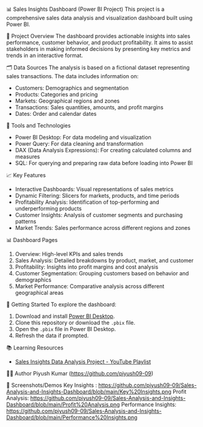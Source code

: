  📊 Sales Insights Dashboard (Power BI Project)
This project is a comprehensive sales data analysis and visualization dashboard built using Power BI. 

 🧾 Project Overview
The dashboard provides actionable insights into sales performance, customer behavior, and product profitability. It aims to assist stakeholders in making informed decisions by presenting key metrics and trends in an interactive format.

 🗂️ Data Sources
The analysis is based on a fictional dataset representing sales transactions. The data includes information on:
- Customers: Demographics and segmentation
- Products: Categories and pricing
- Markets: Geographical regions and zones
- Transactions: Sales quantities, amounts, and profit margins
- Dates: Order and calendar dates

 🔧 Tools and Technologies
- Power BI Desktop: For data modeling and visualization
- Power Query: For data cleaning and transformation
- DAX (Data Analysis Expressions): For creating calculated columns and measures
- SQL: For querying and preparing raw data before loading into Power BI

 📈 Key Features
- Interactive Dashboards: Visual representations of sales metrics
- Dynamic Filtering: Slicers for markets, products, and time periods
- Profitability Analysis: Identification of top-performing and underperforming products
- Customer Insights: Analysis of customer segments and purchasing patterns
- Market Trends: Sales performance across different regions and zones


 📊 Dashboard Pages
1. Overview: High-level KPIs and sales trends
2. Sales Analysis: Detailed breakdowns by product, market, and customer
3. Profitability: Insights into profit margins and cost analysis
4. Customer Segmentation: Grouping customers based on behavior and demographics
5. Market Performance: Comparative analysis across different geographical areas

 🚀 Getting Started
To explore the dashboard:
1. Download and install [Power BI Desktop](https://powerbi.microsoft.com/desktop/).
2. Clone this repository or download the `.pbix` file.
3. Open the `.pbix` file in Power BI Desktop.
4. Refresh the data if prompted.

 📚 Learning Resources
- [Sales Insights Data Analysis Project - YouTube Playlist](https://www.youtube.com/playlist?list=PLeo1K3hjS3uva8pk1FI3iK9kCOKQdz1I9)

 🧑‍💻 Author
Piyush Kumar
(https://github.com/piyush09-09)

 📸 Screenshots/Demos
Key Insights : https://github.com/piyush09-09/Sales-Analysis-and-Insights-Dashboard/blob/main/Key%20Insights.png
Profit Analysis: https://github.com/piyush09-09/Sales-Analysis-and-Insights-Dashboard/blob/main/Profit%20Analysis.png
Performance Insights: https://github.com/piyush09-09/Sales-Analysis-and-Insights-Dashboard/blob/main/Performance%20Insights.png
